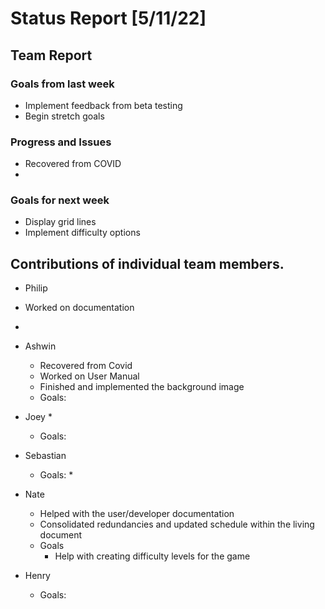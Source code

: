 # Status Report [5/11/22]

## Team Report
### Goals from last week
* Implement feedback from beta testing
* Begin stretch goals
### Progress and Issues
* Recovered from COVID
* 
### Goals for next week
* Display grid lines
* Implement difficulty options



## Contributions of individual team members.
* Philip
 * Worked on documentation
 * 


* Ashwin
  * Recovered from Covid
  * Worked on User Manual
  * Finished and implemented the background image
  * Goals: 
* Joey
  *
  * Goals:


* Sebastian

  * Goals: 
    * 

* Nate
  * Helped with the user/developer documentation
  * Consolidated redundancies and updated schedule within the living document
  * Goals
    * Help with creating difficulty levels for the game


* Henry

  * Goals:

